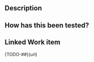 <!--- Please refer to the README.md file for PR naming conventions -->

## Description

<!--- Describe your changes -->

## How has this been tested?

<!--- Describe how you tested your changes -->

## Linked Work item

{TODO-##}(url)
